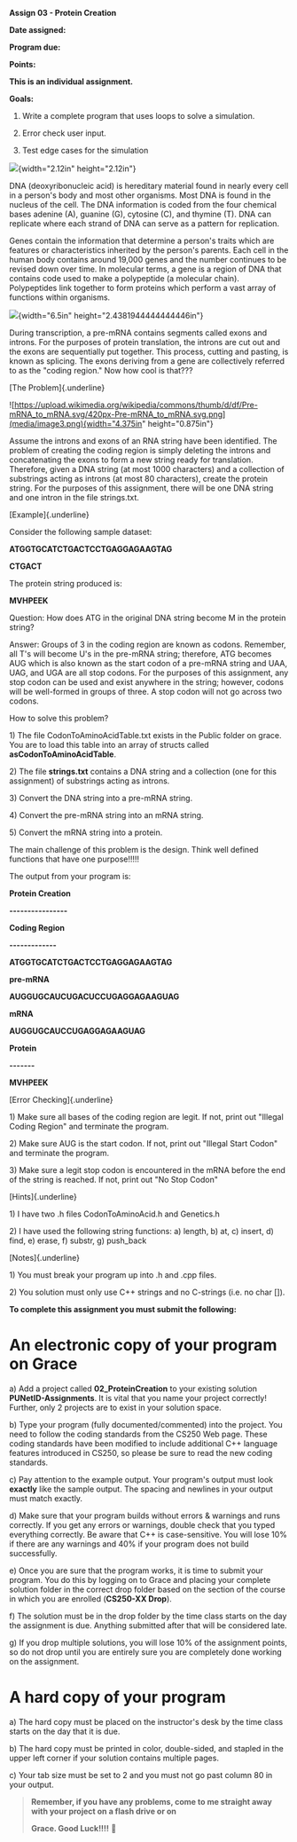 **Assign 03 - Protein Creation**

**Date assigned:**

**Program due:**

**Points:**

**This is an individual assignment.**

**Goals:**

1.  Write a complete program that uses loops to solve a simulation.

2.  Error check user input.

3.  Test edge cases for the simulation

![](media/image1.tiff){width="2.12in" height="2.12in"}

DNA (deoxyribonucleic acid) is hereditary material found in nearly every
cell in a person's body and most other organisms. Most DNA is found in
the nucleus of the cell. The DNA information is coded from the four
chemical bases adenine (A), guanine (G), cytosine (C), and thymine (T).
DNA can replicate where each strand of DNA can serve as a pattern for
replication.

Genes contain the information that determine a person's traits which are
features or characteristics inherited by the person's parents. Each cell
in the human body contains around 19,000 genes and the number continues
to be revised down over time. In molecular terms, a gene is a region of
DNA that contains code used to make a polypeptide (a molecular chain).
Polypeptides link together to form proteins which perform a vast array
of functions within organisms.

![](media/image2.png){width="6.5in" height="2.4381944444444446in"}

During transcription, a pre-mRNA contains segments called exons and
introns. For the purposes of protein translation, the introns are cut
out and the exons are sequentially put together. This process, cutting
and pasting, is known as splicing. The exons deriving from a gene are
collectively referred to as the "coding region." Now how cool is that???

[The Problem]{.underline}

![https://upload.wikimedia.org/wikipedia/commons/thumb/d/df/Pre-mRNA_to_mRNA.svg/420px-Pre-mRNA_to_mRNA.svg.png](media/image3.png){width="4.375in"
height="0.875in"}

Assume the introns and exons of an RNA string have been identified. The
problem of creating the coding region is simply deleting the introns and
concatenating the exons to form a new string ready for translation.
Therefore, given a DNA string (at most 1000 characters) and a collection
of substrings acting as introns (at most 80 characters), create the
protein string. For the purposes of this assignment, there will be one
DNA string and one intron in the file strings.txt.

[Example]{.underline}

Consider the following sample dataset:

**ATGGTGCATCTGACTCCTGAGGAGAAGTAG**

**CTGACT**

The protein string produced is:

**MVHPEEK**

Question: How does ATG in the original DNA string become M in the
protein string?

Answer: Groups of 3 in the coding region are known as codons. Remember,
all T's will become U's in the pre-mRNA string; therefore, ATG becomes
AUG which is also known as the start codon of a pre-mRNA string and UAA,
UAG, and UGA are all stop codons. For the purposes of this assignment,
any stop codon can be used and exist anywhere in the string; however,
codons will be well-formed in groups of three. A stop codon will not go
across two codons.

How to solve this problem?

1\) The file CodonToAminoAcidTable.txt exists in the Public folder on
grace. You are to load this table into an array of structs called
**asCodonToAminoAcidTable**.

2\) The file **strings.txt** contains a DNA string and a collection (one
for this assignment) of substrings acting as introns.

3\) Convert the DNA string into a pre-mRNA string.

4\) Convert the pre-mRNA string into an mRNA string.

5\) Convert the mRNA string into a protein.

The main challenge of this problem is the design. Think well defined
functions that have one purpose!!!!!

The output from your program is:

**Protein Creation**

**\-\-\-\-\-\-\-\-\-\-\-\-\-\-\--**

**Coding Region**

**\-\-\-\-\-\-\-\-\-\-\-\--**

**ATGGTGCATCTGACTCCTGAGGAGAAGTAG**

**pre-mRNA**

**AUGGUGCAUCUGACUCCUGAGGAGAAGUAG**

**mRNA**

**AUGGUGCAUCCUGAGGAGAAGUAG**

**Protein**

**\-\-\-\-\-\--**

**MVHPEEK**

[Error Checking]{.underline}

1\) Make sure all bases of the coding region are legit. If not, print
out "Illegal Coding Region" and terminate the program.

2\) Make sure AUG is the start codon. If not, print out "Illegal Start
Codon" and terminate the program.

3\) Make sure a legit stop codon is encountered in the mRNA before the
end of the string is reached. If not, print out "No Stop Codon"

[Hints]{.underline}

1\) I have two .h files CodonToAminoAcid.h and Genetics.h

2\) I have used the following string functions: a) length, b) at, c)
insert, d) find, e) erase, f) substr, g) push_back

[Notes]{.underline}

1\) You must break your program up into .h and .cpp files.

2\) You solution must only use C++ strings and no C-strings (i.e. no
char \[\]).

**To complete this assignment you must submit the following:**

# An electronic copy of your program on Grace 

a)  Add a project called **02_ProteinCreation** to your existing
    solution **PUNetID-Assignments**. It is vital that you name your
    project correctly! Further, only 2 projects are to exist in your
    solution space.

b)  Type your program (fully documented/commented) into the project. You
    need to follow the coding standards from the CS250 Web page. These
    coding standards have been modified to include additional C++
    language features introduced in CS250, so please be sure to read the
    new coding standards.

c)  Pay attention to the example output. Your program's output must look
    **exactly** like the sample output. The spacing and newlines in your
    output must match exactly.

d)  Make sure that your program builds without errors & warnings and
    runs correctly. If you get any errors or warnings, double check that
    you typed everything correctly. Be aware that C++ is case-sensitive.
    You will lose 10% if there are any warnings and 40% if your program
    does not build successfully.

e)  Once you are sure that the program works, it is time to submit your
    program. You do this by logging on to Grace and placing your
    complete solution folder in the correct drop folder based on the
    section of the course in which you are enrolled (**CS250-XX Drop**).

f)  The solution must be in the drop folder by the time class starts on
    the day the assignment is due. Anything submitted after that will be
    considered late.

g)  If you drop multiple solutions, you will lose 10% of the assignment
    points, so do not drop until you are entirely sure you are
    completely done working on the assignment.

# A hard copy of your program 

a)  The hard copy must be placed on the instructor's desk by the time
    class starts on the day that it is due.

b)  The hard copy must be printed in color, double-sided, and stapled in
    the upper left corner if your solution contains multiple pages.

c)  Your tab size must be set to 2 and you must not go past column 80 in
    your output.

> **Remember, if you have any problems, come to me straight away with
> your project on a flash drive or on**
>
> **Grace. Good Luck!!!!** 
